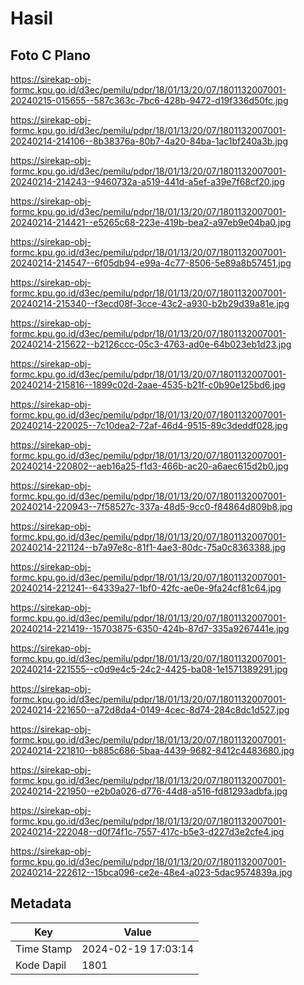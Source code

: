 # Hasil

## Foto C Plano

https://sirekap-obj-formc.kpu.go.id/d3ec/pemilu/pdpr/18/01/13/20/07/1801132007001-20240215-015655--587c363c-7bc6-428b-9472-d19f336d50fc.jpg

https://sirekap-obj-formc.kpu.go.id/d3ec/pemilu/pdpr/18/01/13/20/07/1801132007001-20240214-214106--8b38376a-80b7-4a20-84ba-1ac1bf240a3b.jpg

https://sirekap-obj-formc.kpu.go.id/d3ec/pemilu/pdpr/18/01/13/20/07/1801132007001-20240214-214243--9460732a-a519-441d-a5ef-a39e7f68cf20.jpg

https://sirekap-obj-formc.kpu.go.id/d3ec/pemilu/pdpr/18/01/13/20/07/1801132007001-20240214-214421--e5265c68-223e-419b-bea2-a97eb9e04ba0.jpg

https://sirekap-obj-formc.kpu.go.id/d3ec/pemilu/pdpr/18/01/13/20/07/1801132007001-20240214-214547--6f05db94-e99a-4c77-8506-5e89a8b57451.jpg

https://sirekap-obj-formc.kpu.go.id/d3ec/pemilu/pdpr/18/01/13/20/07/1801132007001-20240214-215340--f3ecd08f-3cce-43c2-a930-b2b29d39a81e.jpg

https://sirekap-obj-formc.kpu.go.id/d3ec/pemilu/pdpr/18/01/13/20/07/1801132007001-20240214-215622--b2126ccc-05c3-4763-ad0e-64b023eb1d23.jpg

https://sirekap-obj-formc.kpu.go.id/d3ec/pemilu/pdpr/18/01/13/20/07/1801132007001-20240214-215816--1899c02d-2aae-4535-b21f-c0b90e125bd6.jpg

https://sirekap-obj-formc.kpu.go.id/d3ec/pemilu/pdpr/18/01/13/20/07/1801132007001-20240214-220025--7c10dea2-72af-46d4-9515-89c3deddf028.jpg

https://sirekap-obj-formc.kpu.go.id/d3ec/pemilu/pdpr/18/01/13/20/07/1801132007001-20240214-220802--aeb16a25-f1d3-466b-ac20-a6aec615d2b0.jpg

https://sirekap-obj-formc.kpu.go.id/d3ec/pemilu/pdpr/18/01/13/20/07/1801132007001-20240214-220943--7f58527c-337a-48d5-9cc0-f84864d809b8.jpg

https://sirekap-obj-formc.kpu.go.id/d3ec/pemilu/pdpr/18/01/13/20/07/1801132007001-20240214-221124--b7a97e8c-81f1-4ae3-80dc-75a0c8363388.jpg

https://sirekap-obj-formc.kpu.go.id/d3ec/pemilu/pdpr/18/01/13/20/07/1801132007001-20240214-221241--64339a27-1bf0-42fc-ae0e-9fa24cf81c64.jpg

https://sirekap-obj-formc.kpu.go.id/d3ec/pemilu/pdpr/18/01/13/20/07/1801132007001-20240214-221419--15703875-6350-424b-87d7-335a9267441e.jpg

https://sirekap-obj-formc.kpu.go.id/d3ec/pemilu/pdpr/18/01/13/20/07/1801132007001-20240214-221555--c0d9e4c5-24c2-4425-ba08-1e1571389291.jpg

https://sirekap-obj-formc.kpu.go.id/d3ec/pemilu/pdpr/18/01/13/20/07/1801132007001-20240214-221650--a72d8da4-0149-4cec-8d74-284c8dc1d527.jpg

https://sirekap-obj-formc.kpu.go.id/d3ec/pemilu/pdpr/18/01/13/20/07/1801132007001-20240214-221810--b885c686-5baa-4439-9682-8412c4483680.jpg

https://sirekap-obj-formc.kpu.go.id/d3ec/pemilu/pdpr/18/01/13/20/07/1801132007001-20240214-221950--e2b0a026-d776-44d8-a516-fd81293adbfa.jpg

https://sirekap-obj-formc.kpu.go.id/d3ec/pemilu/pdpr/18/01/13/20/07/1801132007001-20240214-222048--d0f74f1c-7557-417c-b5e3-d227d3e2cfe4.jpg

https://sirekap-obj-formc.kpu.go.id/d3ec/pemilu/pdpr/18/01/13/20/07/1801132007001-20240214-222612--15bca096-ce2e-48e4-a023-5dac9574839a.jpg


## Metadata

| Key        | Value               |
| ---------- | ------------------- |
| Time Stamp | 2024-02-19 17:03:14 |
| Kode Dapil | 1801                |



